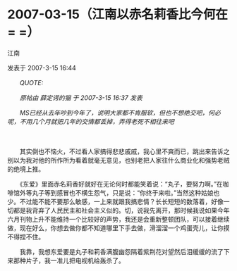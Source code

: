 # 2007-03-15（江南以赤名莉香比今何在= =）

江南

发表于 2007-3-15 16:44

　　_QUOTE:_

　　_原帖由 薛定谔的猫 于 2007-3-15 16:37 发表_

　　_MS已经从去年吵到今年了，说明大家都不肯服软，但也不想绝交吧，何必呢，不用几个月就把几年的交情都丢掉，弄得老死不相往来吧_

　　

　　其实倒也不恼火，不过看人家搞得悲悲戚戚，我心里不爽而已，跳出来告诉之别以为我对他的所作所为看着就毫无意见，也别老把人家往什么商业化和强势老贼的绝境上推。

　　《东爱》里面赤名莉香好就好在无论何时都能笑着说：“丸子，要努力啊。”在咖啡馆外等丸子等到感冒也不横生怨气，只是说：“你终于来啦。”当然这种姑娘也少。不过能不能不要那么敏感，一上来就跟我搞悲情？长长短短的数落着，好像一切都是我背弃了人民民主和社会主义似的。切，说我先离开，那时候我说如果今年六月刊物上升不能维持一个比较好的声势，我还是会重新整顿团队，可以接着继续做，现在好么，你想去做你都不知道哪里下手去做，滑溜溜一个鸡蛋壳儿，让你摸不得捏不住。

　　我靠，我想东爱要是丸子和莉香满腹幽怨隔着紫荆花对望然后泪缓缓的流了下来那种片子，我一准儿把电视机给轰杀了。
